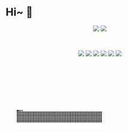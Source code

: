<script type="text/javascript" id="clstr_globe" src="//clustrmaps.com/globe.js?d=pagJUnWnL_Z1rl0JVfBnYnM2UHbrfs-1Y3zuFwZJfCs"></script>

# Hi~ 👋

<div align="center">
  <img width=58% src="https://github-readme-stats-one-bice.vercel.app/api?username=KwanWaiPang&count_private=true&role=OWNER,COLLABORATOR,ORGANIZATION_MEMBER&hide=prs,issues" />
  <img width=32% src="https://github-readme-stats.vercel.app/api/top-langs/?username=KwanWaiPang&layout=compact&langs_count=6&hide=CMake,JavaScript,Cuda,CSS,PowerShell,GLSL,Roff,Shell" />
</div>

<p align="center">
  <br><br>
<!--   仓库KwanWaiPang的visits数 -->
    <img src="https://badges.strrl.dev/visits/KwanWaiPang/KwanWaiPang?&color=green&logo=github">
  <!--   加入的年数 -->
    <img src="https://badges.strrl.dev/years/KwanWaiPang?color=green&logo=github">
    <img src="https://badges.strrl.dev/repos/KwanWaiPang?color=green&logo=github">
    <img src="https://badges.strrl.dev/commits/daily/KwanWaiPang?color=green&logo=github">
     <img src="https://badges.strrl.dev/contributions/daily/KwanWaiPang?color=green&logo=github">
    <img src="https://badges.strrl.dev/issues-and-prs/all/KwanWaiPang?color=green&logo=github">
</p>

<!-- 新增的并排布局容器 -->
<div style="display: flex; justify-content: center; align-items: center; gap: 20px; margin: 0 auto; max-width: 90%;">
  <!-- 贪吃蛇游戏 -->
  <div style="flex: 1.2;">
    <picture>
      <source media="(prefers-color-scheme: dark)" srcset="https://github.com/KwanWaiPang/KwanWaiPang/blob/output/github-contribution-grid-snake-dark.svg" />
      <source media="(prefers-color-scheme: light)" srcset="https://github.com/KwanWaiPang/KwanWaiPang/blob/output/github-contribution-grid-snake.svg" />
      <img alt="github contribution grid snake" src="https://github.com/KwanWaiPang/KwanWaiPang/blob/output/github-contribution-grid-snake.svg" style="width: 100%;"/>
    </picture>
  </div>
  
  <!-- Globe Widget -->
  <div style="flex: 1; min-height: 300px; display: grid; place-items: center;">
    <script type="text/javascript" id="clstr_globe" src="//clustrmaps.com/globe.js?d=pagJUnWnL_Z1rl0JVfBnYnM2UHbrfs-1Y3zuFwZJfCs"></script>
  </div>
</div>

